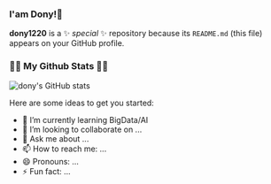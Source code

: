 ### I'am Dony!👋


**dony1220** is a ✨ _special_ ✨ repository because its `README.md` (this file) appears on your GitHub profile.

<h3 align="left">👩‍💻 My Github Stats 👩‍💻</h3>

![dony's GitHub stats](https://github-readme-stats.vercel.app/api?username=dony1220&theme=solarized-light&show_icons=true)


Here are some ideas to get you started:

- 🌱 I’m currently learning BigData/AI
- 👯 I’m looking to collaborate on ...
- 💬 Ask me about ...
- 📫 How to reach me: ...
- 😄 Pronouns: ...
- ⚡ Fun fact: ...
